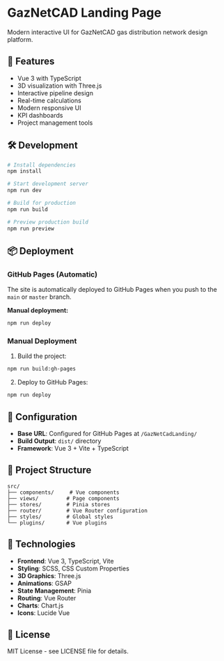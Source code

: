 # GazNetCAD Landing Page

Modern interactive UI for GazNetCAD gas distribution network design platform.

## 🚀 Features

- Vue 3 with TypeScript
- 3D visualization with Three.js
- Interactive pipeline design
- Real-time calculations
- Modern responsive UI
- KPI dashboards
- Project management tools

## 🛠️ Development

```bash
# Install dependencies
npm install

# Start development server
npm run dev

# Build for production
npm run build

# Preview production build
npm run preview
```

## 📦 Deployment

### GitHub Pages (Automatic)

The site is automatically deployed to GitHub Pages when you push to the `main` or `master` branch.

**Manual deployment:**
```bash
npm run deploy
```

### Manual Deployment

1. Build the project:
```bash
npm run build:gh-pages
```

2. Deploy to GitHub Pages:
```bash
npm run deploy
```

## 🔧 Configuration

- **Base URL**: Configured for GitHub Pages at `/GazNetCadLanding/`
- **Build Output**: `dist/` directory
- **Framework**: Vue 3 + Vite + TypeScript

## 📁 Project Structure

```
src/
├── components/     # Vue components
├── views/         # Page components
├── stores/        # Pinia stores
├── router/        # Vue Router configuration
├── styles/        # Global styles
└── plugins/       # Vue plugins
```

## 🎨 Technologies

- **Frontend**: Vue 3, TypeScript, Vite
- **Styling**: SCSS, CSS Custom Properties
- **3D Graphics**: Three.js
- **Animations**: GSAP
- **State Management**: Pinia
- **Routing**: Vue Router
- **Charts**: Chart.js
- **Icons**: Lucide Vue

## 📄 License

MIT License - see LICENSE file for details. 